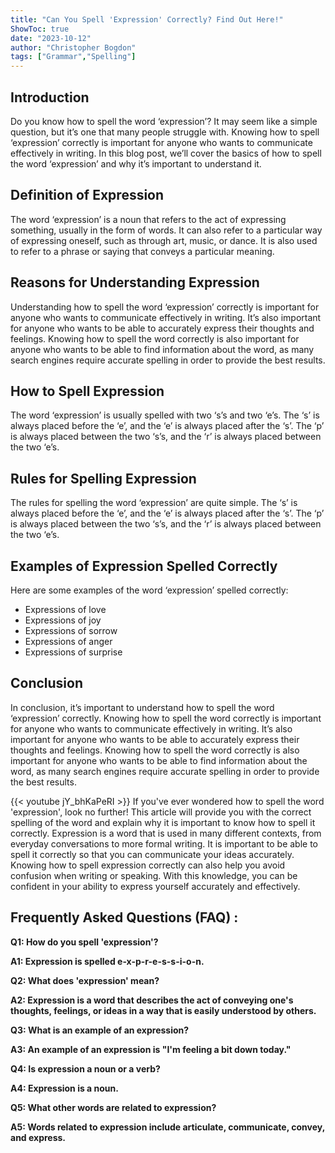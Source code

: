 ```yaml
---
title: "Can You Spell 'Expression' Correctly? Find Out Here!"
ShowToc: true 
date: "2023-10-12"
author: "Christopher Bogdon" 
tags: ["Grammar","Spelling"]
---
```

## Introduction

Do you know how to spell the word ‘expression’? It may seem like a simple question, but it’s one that many people struggle with. Knowing how to spell ‘expression’ correctly is important for anyone who wants to communicate effectively in writing. In this blog post, we’ll cover the basics of how to spell the word ‘expression’ and why it’s important to understand it.

## Definition of Expression

The word ‘expression’ is a noun that refers to the act of expressing something, usually in the form of words. It can also refer to a particular way of expressing oneself, such as through art, music, or dance. It is also used to refer to a phrase or saying that conveys a particular meaning.

## Reasons for Understanding Expression

Understanding how to spell the word ‘expression’ correctly is important for anyone who wants to communicate effectively in writing. It’s also important for anyone who wants to be able to accurately express their thoughts and feelings. Knowing how to spell the word correctly is also important for anyone who wants to be able to find information about the word, as many search engines require accurate spelling in order to provide the best results.

## How to Spell Expression

The word ‘expression’ is usually spelled with two ‘s’s and two ‘e’s. The ‘s’ is always placed before the ‘e’, and the ‘e’ is always placed after the ‘s’. The ‘p’ is always placed between the two ‘s’s, and the ‘r’ is always placed between the two ‘e’s.

## Rules for Spelling Expression

The rules for spelling the word ‘expression’ are quite simple. The ‘s’ is always placed before the ‘e’, and the ‘e’ is always placed after the ‘s’. The ‘p’ is always placed between the two ‘s’s, and the ‘r’ is always placed between the two ‘e’s.

## Examples of Expression Spelled Correctly

Here are some examples of the word ‘expression’ spelled correctly:

- Expressions of love
- Expressions of joy
- Expressions of sorrow
- Expressions of anger
- Expressions of surprise

## Conclusion

In conclusion, it’s important to understand how to spell the word ‘expression’ correctly. Knowing how to spell the word correctly is important for anyone who wants to communicate effectively in writing. It’s also important for anyone who wants to be able to accurately express their thoughts and feelings. Knowing how to spell the word correctly is also important for anyone who wants to be able to find information about the word, as many search engines require accurate spelling in order to provide the best results.

{{< youtube jY_bhKaPeRI >}} 
If you've ever wondered how to spell the word 'expression', look no further! This article will provide you with the correct spelling of the word and explain why it is important to know how to spell it correctly. Expression is a word that is used in many different contexts, from everyday conversations to more formal writing. It is important to be able to spell it correctly so that you can communicate your ideas accurately. Knowing how to spell expression correctly can also help you avoid confusion when writing or speaking. With this knowledge, you can be confident in your ability to express yourself accurately and effectively.

## Frequently Asked Questions (FAQ) :
**Q1: How do you spell 'expression'?**

**A1: Expression is spelled e-x-p-r-e-s-s-i-o-n.**

**Q2: What does 'expression' mean?**

**A2: Expression is a word that describes the act of conveying one's thoughts, feelings, or ideas in a way that is easily understood by others.**

**Q3: What is an example of an expression?**

**A3: An example of an expression is "I'm feeling a bit down today."**

**Q4: Is expression a noun or a verb?**

**A4: Expression is a noun.**

**Q5: What other words are related to expression?**

**A5: Words related to expression include articulate, communicate, convey, and express.**





